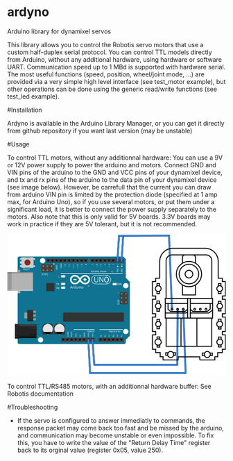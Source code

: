 ardyno
======

Arduino library for dynamixel servos

This library allows you to control the Robotis servo motors that use a custom half-duplex serial protocol. 
You can control TTL models directly from Arduino, without any additional hardware, using hardware or software UART.
Communication speed up to 1 MBd is supported with hardware serial.
The most useful functions (speed, position, wheel/joint mode, ...) are provided via a very simple high level interface (see test_motor example), but other operations can be done using the generic read/write functions (see test_led example).

#Installation

Ardyno is available in the Arduino Library Manager, or you can get it directly from github repository if you want last version (may be unstable)

#Usage

To control TTL motors, without any additionnal hardware:
You can use a 9V or 12V power supply to power the arduino and motors.
Connect GND and VIN pins of the arduino to the GND and VCC pins of your dynamixel device, and tx and rx pins of the arduino to the data pin of your dynamixel device (see image below). However, be carrefull that the current you can draw from arduino VIN pin is limited by the protection diode (specified at 1 amp max, for Arduino Uno), so if you use several motors, or put them under a significant load, it is better to connect the power supply separately to the motors. Also note that this is only valid for 5V boards. 3.3V boards may work in practice if they are 5V tolerant, but it is not recommended.

![Dynamixel connection schematic](doc/dynamixel_connect.svg?raw=true "Dynamixel connection")

To control TTL/RS485 motors, with an additionnal hardware buffer:
See Robotis documentation

#Troubleshooting

- If the servo is configured to answer immediatly to commands, the response packet may come back too fast and be missed by the arduino, and communication may become unstable or even impossible. To fix this, you have to write the value of the "Return Delay Time" register back to its orginal value (register 0x05, value 250).
